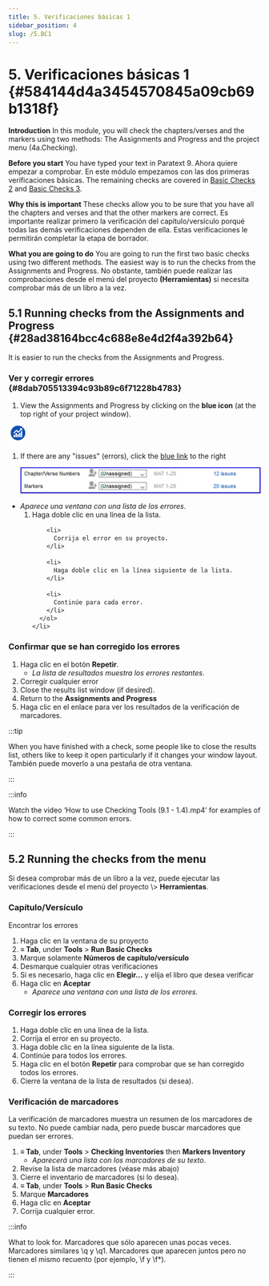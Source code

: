 ```yaml
---
title: 5. Verificaciones básicas 1
sidebar_position: 4
slug: /5.BC1
---
```




# 5. Verificaciones básicas 1 {#584144d4a3454570845a09cb69b1318f}


**Introduction**  In this module, you will check the chapters/verses and the markers using two methods: The Assignments and Progress and the project menu (4a.Checking).


**Before you start**  You have typed your text in Paratext 9. Ahora quiere empezar a comprobar. En este módulo empezamos con las dos primeras verificaciones básicas. The remaining checks are covered in [Basic Checks 2](https://sillsdev.github.io/paratext-manual/12.BC2) and [Basic Checks 3](https://sillsdev.github.io/paratext-manual/19.BC3).


**Why this is important**  These checks allow you to be sure that you have all the chapters and verses and that the other markers are correct. Es importante realizar primero la verificación del capítulo/versículo porqué todas las demás verificaciones dependen de ella. Estas verificaciones le permitirán completar la etapa de borrador.


**What you are going to do**  You are going to run the first two basic checks using two different methods. The easiest way is to run the checks from the Assignments and Progress. No obstante, también puede realizar las comprobaciones desde el menú del proyecto **(Herramientas)** si necesita comprobar más de un libro a la vez.


## 5.1 Running checks from the Assignments and Progress {#28ad38164bcc4c688e8e4d2f4a392b64}


It is easier to run the checks from the Assignments and Progress.


### **Ver y corregir errores** {#8dab705513394c93b89c6f71228b4783}


<div class='notion-row'>
<div class='notion-column' style={{width: 'calc((100% - (min(32px, 4vw) * 1)) * 0.5)'}}>

1. View the Assignments and Progress by clicking on the **blue icon** (at the top right of your project window).

</div><div className='notion-spacer' >
  </p> 
  
  <p spaces-before="0">
    

<div class='notion-column' style={{width: 'calc((100% - (min(32px, 4vw) * 1)) * 0.5)'}}>

![](./1327675855.png)

</div>    
    <div className='notion-spacer' >
    </div>
  </p>
  
  <ol start="1">
    <li>
      <p spaces-before="0">
        If there are any "issues" (errors), click the <u>blue link</u> to the right
      </p>
      <p spaces-before="4">
        <img src="./1439418375.png" alt="" />
      </p>
    </li>
  </ol>
  
  <ul>
    <li>
      <em x-id="4">Aparece una ventana con una lista de los errores</em>. <ol start="1">
        <li>
          Haga doble clic en una línea de la lista.
        </li>
        
        <li>
          Corrija el error en su proyecto.
        </li>
        
        <li>
          Haga doble clic en la línea siguiente de la lista.
        </li>
        
        <li>
          Continúe para cada error.
        </li>
      </ol>
    </li>
  </ul>

<h3 id="648ac1a433e748dd82299215b61cb8b3" spaces-before="0">
  <strong x-id="1">Confirmar que se han corregido los errores</strong>
</h3>

<ol start="1">
  <li>
    Haga clic en el botón <strong x-id="1">Repetir</strong>. <ul>
      <li>
        <em x-id="4">La lista de resultados muestra los errores restantes</em>.
      </li>
    </ul>
  </li>
  
  <li>
    Corregir cualquier error
  </li>
  
  <li>
    Close the results list window (if desired).
  </li>
  
  <li>
    Return to the <strong x-id="1">Assignments and Progress</strong>
  </li>
  
  <li>
    Haga clic en el enlace para ver los resultados de la verificación de marcadores.
  </li>
</ol>

<p spaces-before="0">
  :::tip
</p>

<p spaces-before="0">
  When you have finished with a check, some people like to close the results list, others like to keep it open particularly if it changes your window layout. También puede moverlo a una pestaña de otra ventana.
</p>

<p spaces-before="0">

:::
</p>

<p spaces-before="0">
  :::info
</p>

<p spaces-before="0">
  Watch the video ‘How to use Checking Tools (9.1 - 1.4).mp4’ for examples of how to correct some common errors.
</p>

<p spaces-before="0">

:::
</p>




<h2 id="3d7c1c2bb72b412c84fa0be8315c0899" spaces-before="0">
  5.2 Running the checks from the menu
</h2>

<p spaces-before="0">
  Si desea comprobar más de un libro a la vez, puede ejecutar las verificaciones desde el menú del proyecto \> <strong x-id="1">Herramientas</strong>.
</p>


<h3 id="ac301c02271b4d2cbe873464d1494925" spaces-before="0">
  Capítulo/Versículo
</h3>

<p spaces-before="0">
  Encontrar los errores
</p>

<ol start="1">
  <li>
    Haga clic en la ventana de su proyecto
  </li>
  
  <li>
    <strong x-id="1">≡ Tab</strong>, under <strong x-id="1">Tools</strong> &gt; <strong x-id="1">Run Basic Checks</strong>
  </li>
  
  <li>
    Marque solamente <strong x-id="1">Números de capítulo/versículo</strong>
  </li>
  
  <li>
    Desmarque cualquier otras verificaciones
  </li>
  
  <li>
    Si es necesario, haga clic en <strong x-id="1">Elegir…</strong> y elija el libro que desea verificar
  </li>
  
  <li>
    Haga clic en <strong x-id="1">Aceptar</strong> <ul>
      <li>
        <em x-id="4">Aparece una ventana con una lista de los errores.</em>
      </li>
    </ul>
  </li>
</ol>

<h3 id="2724585e15974d88b2f788b23d7711dc" spaces-before="0">
  Corregir los errores
</h3>

<ol start="1">
  <li>
    Haga doble clic en una línea de la lista.
  </li>
  
  <li>
    Corrija el error en su proyecto.
  </li>
  
  <li>
    Haga doble clic en la línea siguiente de la lista.
  </li>
  
  <li>
    Continúe para todos los errores.
  </li>
  
  <li>
    Haga clic en el botón <strong x-id="1">Repetir</strong> para comprobar que se han corregido todos los errores.
  </li>
  
  <li>
    Cierre la ventana de la lista de resultados (si desea).
  </li>
</ol>

<h3 id="b9296e794a82435ca258a466eb7c9ee4" spaces-before="0">
  Verificación de marcadores
</h3>

<p spaces-before="0">
  La verificación de marcadores muestra un resumen de los marcadores de su texto. No puede cambiar nada, pero puede buscar marcadores que puedan ser errores.
</p>

<ol start="1">
  <li>
    <strong x-id="1">≡ Tab</strong>, under <strong x-id="1">Tools</strong> &gt; <strong x-id="1">Checking Inventories</strong> then <strong x-id="1">Markers Inventory</strong> <ul>
      <li>
        <em x-id="4">Aparecerá una lista con los marcadores de su texto</em>.
      </li>
    </ul>
  </li>
  
  <li>
    Revise la lista de marcadores (véase más abajo)
  </li>
  
  <li>
    Cierre el inventario de marcadores (si lo desea).
  </li>
  
  <li>
    <strong x-id="1">≡ Tab</strong>, under <strong x-id="1">Tools</strong> &gt; <strong x-id="1">Run Basic Checks</strong>
  </li>
  
  <li>
    Marque <strong x-id="1">Marcadores</strong>
  </li>
  
  <li>
    Haga clic en <strong x-id="1">Aceptar</strong>
  </li>
  
  <li>
    Corrija cualquier error.
  </li>
</ol>

<p spaces-before="0">
  :::info
</p>

<p spaces-before="0">
  What to look for. Marcadores que sólo aparecen unas pocas veces. Marcadores similares \q y \q1. Marcadores que aparecen juntos pero no tienen el mismo recuento (por ejemplo, \f y \f*).
</p>

<p spaces-before="0">

:::
</p>



